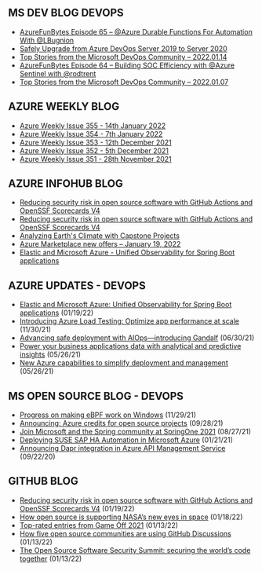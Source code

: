 ## MS DEV BLOG DEVOPS 

<!-- DEVBLOGDEVOPS:START -->
- [AzureFunBytes Episode 65 – @Azure Durable Functions For Automation With @LBugnion](https://devblogs.microsoft.com/devops/azurefunbytes-episode-65-azure-durable-functions-for-automation-with-lbugnion/)
- [Safely Upgrade from Azure DevOps Server 2019 to Server 2020](https://devblogs.microsoft.com/devops/safely-upgrade-from-azure-devops-server-2019-to-server-2020/)
- [Top Stories from the Microsoft DevOps Community – 2022.01.14](https://devblogs.microsoft.com/devops/top-stories-from-the-microsoft-devops-community-2022-01-14/)
- [AzureFunBytes Episode 64 – Building SOC Efficiency with @Azure Sentinel with @rodtrent](https://devblogs.microsoft.com/devops/azurefunbytes-episode-64-building-soc-efficiency-with-azure-sentinel-with-rodtrent/)
- [Top Stories from the Microsoft DevOps Community – 2022.01.07](https://devblogs.microsoft.com/devops/top-stories-from-the-microsoft-devops-community-2022-01-07/)
<!-- DEVBLOGDEVOPS:END -->


## AZURE WEEKLY BLOG

<!-- AZUREWEEKLY:START -->
- [Azure Weekly Issue 355 - 14th January 2022](https://azureweekly.info/issue-355.html)
- [Azure Weekly Issue 354 - 7th January 2022](https://azureweekly.info/issue-354.html)
- [Azure Weekly Issue 353 - 12th December 2021](https://azureweekly.info/issue-353.html)
- [Azure Weekly Issue 352 - 5th December 2021](https://azureweekly.info/issue-352.html)
- [Azure Weekly Issue 351 - 28th November 2021](https://azureweekly.info/issue-351.html)
<!-- AZUREWEEKLY:END -->

## AZURE INFOHUB BLOG 

<!-- AZUREINFOHUB:START -->
- [Reducing security risk in open source software with GitHub Actions and OpenSSF Scorecards V4](https://github.blog/2022-01-19-reducing-security-risk-oss-actions-opensff-scorecards-v4/)
- [Reducing security risk in open source software with GitHub Actions and OpenSSF Scorecards V4](https://github.blog/2022-01-19-reducing-security-risk-oss-actions-opensff-scorecards-v4/)
- [Analyzing Earth&#39;s Climate with Capstone Projects](https://techcommunity.microsoft.com/t5/educator-developer-blog/analyzing-earth-s-climate-with-capstone-projects/ba-p/3065252)
- [Azure Marketplace new offers – January 19, 2022](https://techcommunity.microsoft.com/t5/azure-marketplace-blog/azure-marketplace-new-offers-january-19-2022/ba-p/2772180)
- [Elastic and Microsoft Azure - Unified Observability for Spring Boot applications](https://techcommunity.microsoft.com/t5/apps-on-azure-blog/elastic-and-microsoft-azure-unified-observability-for-spring/ba-p/3065347)
<!-- AZUREINFOHUB:END -->


## AZURE UPDATES - DEVOPS 

<!-- AZUREUPDATES:START -->

 - [Elastic and Microsoft Azure: Unified Observability for Spring Boot applications](https://azure.microsoft.com/blog/elastic-and-microsoft-azure-unified-observability-for-spring-boot-applications/) (01/19/22)
 - [Introducing Azure Load Testing: Optimize app performance at scale](https://azure.microsoft.com/blog/introducing-azure-load-testing-optimize-app-performance-at-scale/) (11/30/21)
 - [Advancing safe deployment with AIOps—introducing Gandalf](https://azure.microsoft.com/blog/advancing-safe-deployment-with-aiops-introducing-gandalf/) (06/30/21)
 - [Power your business applications data with analytical and predictive insights](https://azure.microsoft.com/blog/power-your-business-applications-data-with-analytical-and-predictive-insights/) (05/26/21)
 - [New Azure capabilities to simplify deployment and management](https://azure.microsoft.com/blog/new-azure-capabilities-to-simplify-deployment-and-management/) (05/26/21)
<!-- AZUREUPDATES:END -->


## MS OPEN SOURCE BLOG - DEVOPS 

<!-- MSOPENSOURCEBLOG:START -->

 - [Progress on making eBPF work on Windows](https://cloudblogs.microsoft.com/opensource/2021/11/29/progress-on-making-ebpf-work-on-windows/) (11/29/21)
 - [Announcing: Azure credits for open source projects](https://cloudblogs.microsoft.com/opensource/2021/09/28/announcing-azure-credits-for-open-source-projects/) (09/28/21)
 - [Join Microsoft and the Spring community at SpringOne 2021](https://cloudblogs.microsoft.com/opensource/2021/08/27/join-microsoft-and-the-spring-community-at-springone-2021/) (08/27/21)
 - [Deploying SUSE SAP HA Automation in Microsoft Azure](https://cloudblogs.microsoft.com/opensource/2021/01/21/deploying-suse-sap-ha-automation-in-microsoft-azure/) (01/21/21)
 - [Announcing Dapr integration in Azure API Management Service](https://cloudblogs.microsoft.com/opensource/2020/09/22/announcing-dapr-integration-azure-api-management-service-apim/) (09/22/20)
<!-- MSOPENSOURCEBLOG:END -->


## GITHUB BLOG


<!-- GITHUB:START -->

 - [Reducing security risk in open source software with GitHub Actions and OpenSSF Scorecards V4](https://github.blog/2022-01-19-reducing-security-risk-oss-actions-opensff-scorecards-v4/) (01/19/22)
 - [How open source is supporting NASA’s new eyes in space](https://github.blog/2022-01-18-how-open-source-is-supporting-nasas-new-eyes-in-space/) (01/18/22)
 - [Top-rated entries from Game Off 2021](https://github.blog/2022-01-13-top-entries-from-game-off-2021/) (01/13/22)
 - [How five open source communities are using GitHub Discussions](https://github.blog/2022-01-13-how-five-open-source-communities-are-using-github-discussions/) (01/13/22)
 - [The Open Source Software Security Summit: securing the world’s code together](https://github.blog/2022-01-13-open-source-software-security-summit-securing-the-worlds-code-together/) (01/13/22)
<!-- GITHUB:END -->
